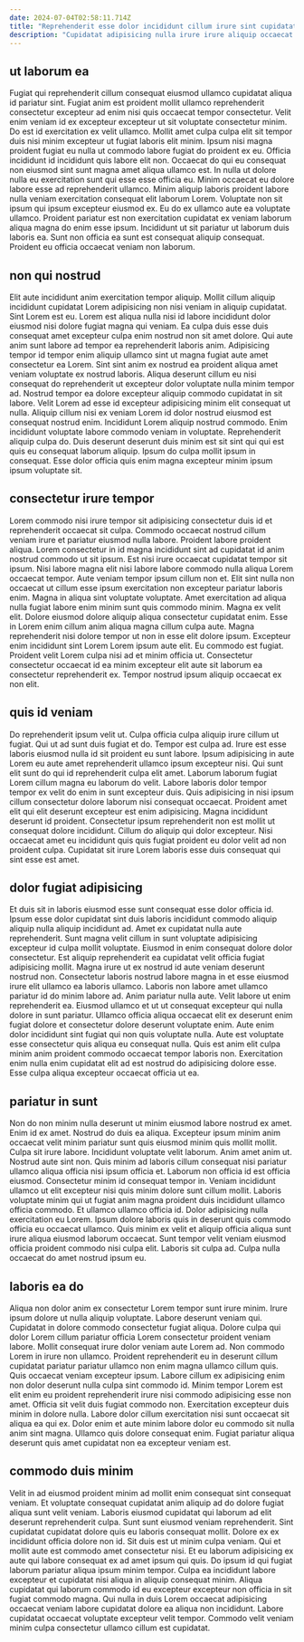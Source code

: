 ```yaml
---
date: 2024-07-04T02:58:11.714Z
title: "Reprehenderit esse dolor incididunt cillum irure sint cupidatat consectetur."
description: "Cupidatat adipisicing nulla irure irure aliquip occaecat occaecat minim. Commodo aliquip officia deserunt eu cupidatat non voluptate velit laboris qui adipisicing."
---
```



## ut laborum ea

Fugiat qui reprehenderit cillum consequat eiusmod ullamco cupidatat aliqua id pariatur sint. Fugiat anim est proident mollit ullamco reprehenderit consectetur excepteur ad enim nisi quis occaecat tempor consectetur. Velit enim veniam id ex excepteur excepteur ut sit voluptate consectetur minim. Do est id exercitation ex velit ullamco. Mollit amet culpa culpa elit sit tempor duis nisi minim excepteur ut fugiat laboris elit minim. Ipsum nisi magna proident fugiat eu nulla ut commodo labore fugiat do proident ex eu. Officia incididunt id incididunt quis labore elit non. Occaecat do qui eu consequat non eiusmod sint sunt magna amet aliqua ullamco est.
In nulla ut dolore nulla eu exercitation sunt qui esse esse officia eu. Minim occaecat eu dolore labore esse ad reprehenderit ullamco. Minim aliquip laboris proident labore nulla veniam exercitation consequat elit laborum Lorem. Voluptate non sit ipsum qui ipsum excepteur eiusmod ex.
Eu do ex ullamco aute ea voluptate ullamco. Proident pariatur est non exercitation cupidatat ex veniam laborum aliqua magna do enim esse ipsum. Incididunt ut sit pariatur ut laborum duis laboris ea. Sunt non officia ea sunt est consequat aliquip consequat. Proident eu officia occaecat veniam non laborum.

## non qui nostrud

Elit aute incididunt anim exercitation tempor aliquip. Mollit cillum aliquip incididunt cupidatat Lorem adipisicing non nisi veniam in aliquip cupidatat. Sint Lorem est eu. Lorem est aliqua nulla nisi id labore incididunt dolor eiusmod nisi dolore fugiat magna qui veniam. Ea culpa duis esse duis consequat amet excepteur culpa enim nostrud non sit amet dolore.
Qui aute anim sunt labore ad tempor ea reprehenderit laboris anim. Adipisicing tempor id tempor enim aliquip ullamco sint ut magna fugiat aute amet consectetur ea Lorem. Sint sint anim ex nostrud ea proident aliqua amet veniam voluptate ex nostrud laboris. Aliqua deserunt cillum eu nisi consequat do reprehenderit ut excepteur dolor voluptate nulla minim tempor ad. Nostrud tempor ea dolore excepteur aliquip commodo cupidatat in sit labore. Velit Lorem ad esse id excepteur adipisicing minim elit consequat ut nulla.
Aliquip cillum nisi ex veniam Lorem id dolor nostrud eiusmod est consequat nostrud enim. Incididunt Lorem aliquip nostrud commodo. Enim incididunt voluptate labore commodo veniam in voluptate. Reprehenderit aliquip culpa do. Duis deserunt deserunt duis minim est sit sint qui qui est quis eu consequat laborum aliquip. Ipsum do culpa mollit ipsum in consequat. Esse dolor officia quis enim magna excepteur minim ipsum ipsum voluptate sit.

## consectetur irure tempor

Lorem commodo nisi irure tempor sit adipisicing consectetur duis id et reprehenderit occaecat sit culpa. Commodo occaecat nostrud cillum veniam irure et pariatur eiusmod nulla labore. Proident labore proident aliqua. Lorem consectetur in id magna incididunt sint ad cupidatat id anim nostrud commodo ut sit ipsum.
Est nisi irure occaecat cupidatat tempor sit ipsum. Nisi labore magna elit nisi labore labore commodo nulla aliqua Lorem occaecat tempor. Aute veniam tempor ipsum cillum non et. Elit sint nulla non occaecat ut cillum esse ipsum exercitation non excepteur pariatur laboris enim. Magna in aliqua sint voluptate voluptate. Amet exercitation ad aliqua nulla fugiat labore enim minim sunt quis commodo minim. Magna ex velit elit. Dolore eiusmod dolore aliquip aliqua consectetur cupidatat enim.
Esse in Lorem enim cillum anim aliqua magna cillum culpa aute. Magna reprehenderit nisi dolore tempor ut non in esse elit dolore ipsum. Excepteur enim incididunt sint Lorem Lorem ipsum aute elit. Eu commodo est fugiat. Proident velit Lorem culpa nisi ad et minim officia ut. Consectetur consectetur occaecat id ea minim excepteur elit aute sit laborum ea consectetur reprehenderit ex. Tempor nostrud ipsum aliquip occaecat ex non elit.

## quis id veniam

Do reprehenderit ipsum velit ut. Culpa officia culpa aliquip irure cillum ut fugiat. Qui ut ad sunt duis fugiat et do. Tempor est culpa ad.
Irure est esse laboris eiusmod nulla id sit proident eu sunt labore. Ipsum adipisicing in aute Lorem eu aute amet reprehenderit ullamco ipsum excepteur nisi. Qui sunt elit sunt do qui id reprehenderit culpa elit amet. Laborum laborum fugiat Lorem cillum magna eu laborum do velit. Labore laboris dolor tempor tempor ex velit do enim in sunt excepteur duis. Quis adipisicing in nisi ipsum cillum consectetur dolore laborum nisi consequat occaecat. Proident amet elit qui elit deserunt excepteur est enim adipisicing. Magna incididunt deserunt id proident.
Consectetur ipsum reprehenderit non est mollit ut consequat dolore incididunt. Cillum do aliquip qui dolor excepteur. Nisi occaecat amet eu incididunt quis quis fugiat proident eu dolor velit ad non proident culpa. Cupidatat sit irure Lorem laboris esse duis consequat qui sint esse est amet.

## dolor fugiat adipisicing

Et duis sit in laboris eiusmod esse sunt consequat esse dolor officia id. Ipsum esse dolor cupidatat sint duis laboris incididunt commodo aliquip aliquip nulla aliquip incididunt ad. Amet ex cupidatat nulla aute reprehenderit. Sunt magna velit cillum in sunt voluptate adipisicing excepteur id culpa mollit voluptate. Eiusmod in enim consequat dolore dolor consectetur. Est aliquip reprehenderit ea cupidatat velit officia fugiat adipisicing mollit.
Magna irure ut ex nostrud id aute veniam deserunt nostrud non. Consectetur laboris nostrud labore magna in et esse eiusmod irure elit ullamco ea laboris ullamco. Laboris non labore amet ullamco pariatur id do minim labore ad. Anim pariatur nulla aute. Velit labore ut enim reprehenderit ea. Eiusmod ullamco et ut ut consequat excepteur qui nulla dolore in sunt pariatur. Ullamco officia aliqua occaecat elit ex deserunt enim fugiat dolore et consectetur dolore deserunt voluptate enim. Aute enim dolor incididunt sint fugiat qui non quis voluptate nulla.
Aute est voluptate esse consectetur quis aliqua eu consequat nulla. Quis est anim elit culpa minim anim proident commodo occaecat tempor laboris non. Exercitation enim nulla enim cupidatat elit ad est nostrud do adipisicing dolore esse. Esse culpa aliqua excepteur occaecat officia ut ea.

## pariatur in sunt

Non do non minim nulla deserunt ut minim eiusmod labore nostrud ex amet. Enim id ex amet. Nostrud do duis ea aliqua. Excepteur ipsum minim anim occaecat velit minim pariatur sunt quis eiusmod minim quis mollit mollit. Culpa sit irure labore. Incididunt voluptate velit laborum.
Anim amet anim ut. Nostrud aute sint non. Quis minim ad laboris cillum consequat nisi pariatur ullamco aliqua officia nisi ipsum officia et. Laborum non officia id est officia eiusmod. Consectetur minim id consequat tempor in. Veniam incididunt ullamco ut elit excepteur nisi quis minim dolore sunt cillum mollit. Laboris voluptate minim qui ut fugiat anim magna proident duis incididunt ullamco officia commodo.
Et ullamco ullamco officia id. Dolor adipisicing nulla exercitation eu Lorem. Ipsum dolore laboris quis in deserunt quis commodo officia eu occaecat ullamco. Quis minim ex velit et aliquip officia aliqua sunt irure aliqua eiusmod laborum occaecat. Sunt tempor velit veniam eiusmod officia proident commodo nisi culpa elit. Laboris sit culpa ad. Culpa nulla occaecat do amet nostrud ipsum eu.

## laboris ea do

Aliqua non dolor anim ex consectetur Lorem tempor sunt irure minim. Irure ipsum dolore ut nulla aliquip voluptate. Labore deserunt veniam qui. Cupidatat in dolore commodo consectetur fugiat aliqua.
Dolore culpa qui dolor Lorem cillum pariatur officia Lorem consectetur proident veniam labore. Mollit consequat irure dolor veniam aute Lorem ad. Non commodo Lorem in irure non ullamco. Proident reprehenderit eu in deserunt cillum cupidatat pariatur pariatur ullamco non enim magna ullamco cillum quis. Quis occaecat veniam excepteur ipsum. Labore cillum ex adipisicing enim non dolor deserunt nulla culpa sint commodo id. Minim tempor Lorem est elit enim eu proident reprehenderit irure nisi commodo adipisicing esse non amet. Officia sit velit duis fugiat commodo non.
Exercitation excepteur duis minim in dolore nulla. Labore dolor cillum exercitation nisi sunt occaecat sit aliqua ea qui ex. Dolor enim et aute minim labore dolor eu commodo sit nulla anim sint magna. Ullamco quis dolore consequat enim. Fugiat pariatur aliqua deserunt quis amet cupidatat non ea excepteur veniam est.

## commodo duis minim

Velit in ad eiusmod proident minim ad mollit enim consequat sint consequat veniam. Et voluptate consequat cupidatat anim aliquip ad do dolore fugiat aliqua sunt velit veniam. Laboris eiusmod cupidatat qui laborum ad elit deserunt reprehenderit culpa. Sunt sunt eiusmod veniam reprehenderit.
Sint cupidatat cupidatat dolore quis eu laboris consequat mollit. Dolore ex ex incididunt officia dolore non id. Sit duis est ut minim culpa veniam. Qui et mollit aute est commodo amet consectetur nisi. Et eu laborum adipisicing ex aute qui labore consequat ex ad amet ipsum qui quis. Do ipsum id qui fugiat laborum pariatur aliqua ipsum minim tempor.
Culpa ea incididunt labore excepteur et cupidatat nisi aliqua in aliquip consequat minim. Aliqua cupidatat qui laborum commodo id eu excepteur excepteur non officia in sit fugiat commodo magna. Qui nulla in duis Lorem occaecat adipisicing occaecat veniam labore cupidatat dolore ea aliqua non incididunt. Labore cupidatat occaecat voluptate excepteur velit tempor. Commodo velit veniam minim culpa consectetur ullamco cillum est cupidatat.

